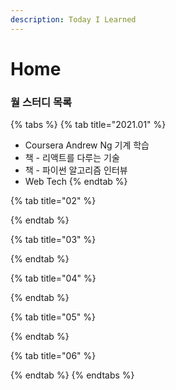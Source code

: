 ```yaml
---
description: Today I Learned
---
```


# Home

###  월 스터디 목록

{% tabs %}
{% tab title="2021.01" %}
* Coursera Andrew Ng 기계 학습
* 책 - 리액트를 다루는 기술
* 책 - 파이썬 알고리즘 인터뷰
* Web Tech
{% endtab %}

{% tab title="02" %}

{% endtab %}

{% tab title="03" %}

{% endtab %}

{% tab title="04" %}

{% endtab %}

{% tab title="05" %}

{% endtab %}

{% tab title="06" %}

{% endtab %}
{% endtabs %}



